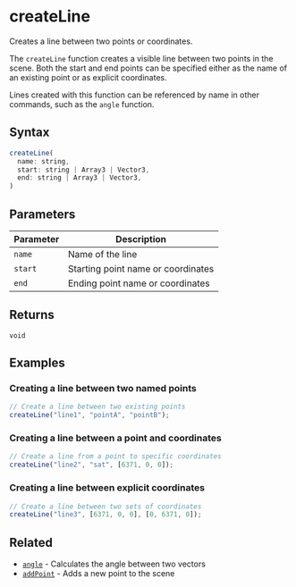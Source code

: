 # createLine

Creates a line between two points or coordinates.

The `createLine` function creates a visible line between two points in the
scene. Both the start and end points can be specified either as the name of an
existing point or as explicit coordinates.

Lines created with this function can be referenced by name in other commands,
such as the `angle` function.

## Syntax

```javascript
createLine(
  name: string,
  start: string | Array3 | Vector3,
  end: string | Array3 | Vector3,
)
```

## Parameters

| Parameter | Description                           |
|-----------|---------------------------------------|
| `name`    | Name of the line                      |
| `start`   | Starting point name or coordinates    |
| `end`     | Ending point name or coordinates      |

## Returns

`void`

## Examples

### Creating a line between two named points

```javascript
// Create a line between two existing points
createLine("line1", "pointA", "pointB");
```

### Creating a line between a point and coordinates

```javascript
// Create a line from a point to specific coordinates
createLine("line2", "sat", [6371, 0, 0]);
```

### Creating a line between explicit coordinates

```javascript
// Create a line between two sets of coordinates
createLine("line3", [6371, 0, 0], [0, 6371, 0]);
```

## Related

- [`angle`](/dsl/commands/angle) - Calculates the angle between two vectors
- [`addPoint`](/dsl/commands/addPoint) - Adds a new point to the scene
